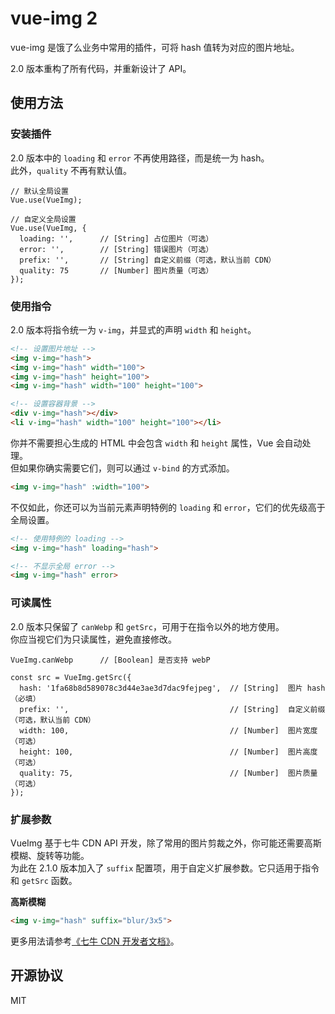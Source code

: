 # vue-img 2

vue-img 是饿了么业务中常用的插件，可将 hash 值转为对应的图片地址。  

2.0 版本重构了所有代码，并重新设计了 API。

## 使用方法

### 安装插件

2.0 版本中的 `loading` 和 `error` 不再使用路径，而是统一为 hash。  
此外，`quality` 不再有默认值。

```JS
// 默认全局设置
Vue.use(VueImg);

// 自定义全局设置
Vue.use(VueImg, {
  loading: '',      // [String] 占位图片（可选）
  error: '',        // [String] 错误图片（可选）
  prefix: '',       // [String] 自定义前缀（可选，默认当前 CDN）
  quality: 75       // [Number] 图片质量（可选）
});
```

### 使用指令

2.0 版本将指令统一为 `v-img`，并显式的声明 `width` 和 `height`。

```HTML
<!-- 设置图片地址 -->
<img v-img="hash">
<img v-img="hash" width="100">
<img v-img="hash" height="100">
<img v-img="hash" width="100" height="100">

<!-- 设置容器背景 -->
<div v-img="hash"></div>
<li v-img="hash" width="100" height="100"></li>
```

你并不需要担心生成的 HTML 中会包含 `width` 和 `height` 属性，Vue 会自动处理。  
但如果你确实需要它们，则可以通过 `v-bind` 的方式添加。

```HTML
<img v-img="hash" :width="100">
```

不仅如此，你还可以为当前元素声明特例的 `loading` 和 `error`，它们的优先级高于全局设置。

```HTML
<!-- 使用特例的 loading -->
<img v-img="hash" loading="hash">

<!-- 不显示全局 error -->
<img v-img="hash" error>
```

### 可读属性

2.0 版本只保留了 `canWebp` 和 `getSrc`，可用于在指令以外的地方使用。  
你应当视它们为只读属性，避免直接修改。

```JS
VueImg.canWebp      // [Boolean] 是否支持 webP
```

```JS
const src = VueImg.getSrc({
  hash: '1fa68b8d589078c3d44e3ae3d7dac9fejpeg',  // [String]  图片 hash（必填）
  prefix: '',                                    // [String]  自定义前缀（可选，默认当前 CDN）
  width: 100,                                    // [Number]  图片宽度（可选）
  height: 100,                                   // [Number]  图片高度（可选）
  quality: 75,                                   // [Number]  图片质量（可选）
});
```

### 扩展参数

VueImg 基于七牛 CDN API 开发，除了常用的图片剪裁之外，你可能还需要高斯模糊、旋转等功能。  
为此在 2.1.0 版本加入了 `suffix` 配置项，用于自定义扩展参数。它只适用于指令和 `getSrc` 函数。

**高斯模糊**

```HTML
<img v-img="hash" suffix="blur/3x5">
```

更多用法请参考[《七牛 CDN 开发者文档》](http://developer.qiniu.com/code/v6/api/kodo-api/image/imagemogr2.html)。

## 开源协议

MIT

